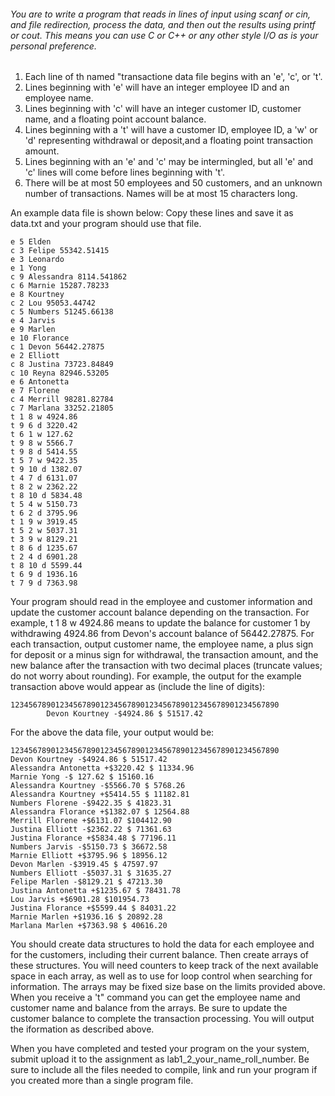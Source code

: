 ###### You are to write a program that reads in lines of input using scanf or cin, and file redirection, process the data, and then out the results using printf or cout. This means you can use C or C++  or any other style I/O as is your personal preference.

1. Each line of th named "transactione data file begins with an 'e', 'c', or 't'.
2. Lines beginning with 'e' will have an integer employee ID and an employee name.
3. Lines beginning with 'c' will have an integer customer ID, customer name, and a floating point account balance.
4. Lines beginning with a 't' will have a customer ID, employee ID, a 'w' or 'd' representing withdrawal or deposit,and a floating point transaction amount.
5. Lines beginning with an 'e' and 'c' may be intermingled, but all 'e' and 'c' lines will come before lines beginning
with 't'.
6. There will be at most 50 employees and 50 customers, and an unknown number of transactions. Names will be at
most 15 characters long.

An example data file is shown below:
Copy these lines and save it as data.txt and your program should use that file. 

```
e 5 Elden
c 3 Felipe 55342.51415
e 3 Leonardo
e 1 Yong
c 9 Alessandra 8114.541862
c 6 Marnie 15287.78233
e 8 Kourtney
c 2 Lou 95053.44742
c 5 Numbers 51245.66138
e 4 Jarvis
e 9 Marlen
e 10 Florance
c 1 Devon 56442.27875
e 2 Elliott
c 8 Justina 73723.84849
c 10 Reyna 82946.53205
e 6 Antonetta
e 7 Florene
c 4 Merrill 98281.82784
c 7 Marlana 33252.21805
t 1 8 w 4924.86
t 9 6 d 3220.42
t 6 1 w 127.62
t 9 8 w 5566.7
t 9 8 d 5414.55
t 5 7 w 9422.35
t 9 10 d 1382.07
t 4 7 d 6131.07
t 8 2 w 2362.22
t 8 10 d 5834.48
t 5 4 w 5150.73
t 6 2 d 3795.96
t 1 9 w 3919.45
t 5 2 w 5037.31
t 3 9 w 8129.21
t 8 6 d 1235.67
t 2 4 d 6901.28
t 8 10 d 5599.44
t 6 9 d 1936.16
t 7 9 d 7363.98
```

Your program should read in the employee and customer information and update the customer account balance depending
on the transaction. For example, t 1 8 w 4924.86 means to update the balance for customer 1 by withdrawing
4924.86 from Devon's account balance of 56442.27875. For each transaction, output customer name, the employee
name, a plus sign for deposit or a minus sign for withdrawal, the transaction amount, and the new balance after the
transaction with two decimal places (truncate values; do not worry about rounding). For example, the output for the
example transaction above would appear as (include the line of digits):

```
123456789012345678901234567890123456789012345678901234567890
        Devon Kourtney -$4924.86 $ 51517.42
```

For the above the data file, your output would be:

```
123456789012345678901234567890123456789012345678901234567890
Devon Kourtney -$4924.86 $ 51517.42
Alessandra Antonetta +$3220.42 $ 11334.96
Marnie Yong -$ 127.62 $ 15160.16
Alessandra Kourtney -$5566.70 $ 5768.26
Alessandra Kourtney +$5414.55 $ 11182.81
Numbers Florene -$9422.35 $ 41823.31
Alessandra Florance +$1382.07 $ 12564.88
Merrill Florene +$6131.07 $104412.90
Justina Elliott -$2362.22 $ 71361.63
Justina Florance +$5834.48 $ 77196.11
Numbers Jarvis -$5150.73 $ 36672.58
Marnie Elliott +$3795.96 $ 18956.12
Devon Marlen -$3919.45 $ 47597.97
Numbers Elliott -$5037.31 $ 31635.27
Felipe Marlen -$8129.21 $ 47213.30
Justina Antonetta +$1235.67 $ 78431.78
Lou Jarvis +$6901.28 $101954.73
Justina Florance +$5599.44 $ 84031.22
Marnie Marlen +$1936.16 $ 20892.28
Marlana Marlen +$7363.98 $ 40616.20
```

You should create data structures to hold the data for each employee and for the customers,
including their current balance. Then create arrays of these structures. You will need
counters to keep track of the next available space in each array, as well as to use for
loop control when searching for information. The arrays may be fixed size base on the
limits provided above. When you receive a 't" command you can get the employee name
and customer name and balance from the arrays. Be sure to update the customer balance
to complete the transaction processing. You will output the iformation as described above.

When you have completed and tested your program on the your system, submit upload it to the assignment as lab1_2_your_name_roll_number. Be sure to include all the files needed to compile, link and run your program
if you created more than a single program file.
